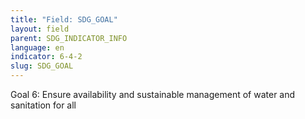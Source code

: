 ```yaml
---
title: "Field: SDG_GOAL"
layout: field
parent: SDG_INDICATOR_INFO
language: en
indicator: 6-4-2
slug: SDG_GOAL
---
```

Goal 6: Ensure availability and sustainable management of water and sanitation for all